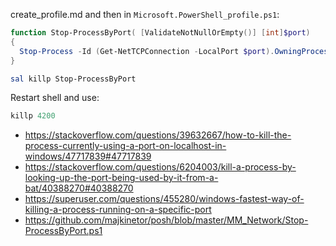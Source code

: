 create_profile.md and then in `Microsoft.PowerShell_profile.ps1`:

```powershell
function Stop-ProcessByPort( [ValidateNotNullOrEmpty()] [int]$port)
{
  Stop-Process -Id (Get-NetTCPConnection -LocalPort $port).OwningProcess -Force
}

sal killp Stop-ProcessByPort
```

Restart shell and use:

```powershell
killp 4200
```

- https://stackoverflow.com/questions/39632667/how-to-kill-the-process-currently-using-a-port-on-localhost-in-windows/47717839#47717839
- https://stackoverflow.com/questions/6204003/kill-a-process-by-looking-up-the-port-being-used-by-it-from-a-bat/40388270#40388270
- https://superuser.com/questions/455280/windows-fastest-way-of-killing-a-process-running-on-a-specific-port
- https://github.com/majkinetor/posh/blob/master/MM_Network/Stop-ProcessByPort.ps1
